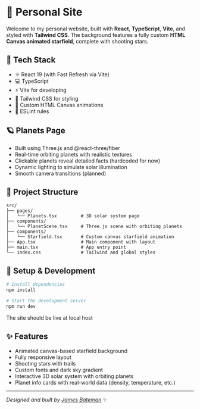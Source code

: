 # 🚀 Personal Site

Welcome to my personal website, built with **React**, **TypeScript**, **Vite**, and styled with **Tailwind CSS**. The background features a fully custom **HTML Canvas animated starfield**, complete with shooting stars.

## 🔧 Tech Stack

- ⚛️ React 19 (with Fast Refresh via Vite)
- 💻 TypeScript
- ⚡ Vite for developing
- 🎨 Tailwind CSS for styling
- 🧠 Custom HTML Canvas animations
- 🧪 ESLint rules

## 🪐 Planets Page

- Built using Three.js and @react-three/fiber
- Real-time orbiting planets with realistic textures
- Clickable planets reveal detailed facts (hardcoded for now)
- Dynamic lighting to simulate solar illumination
- Smooth camera transitions (planned)

## 📁 Project Structure

```
src/
├── pages/
│   └── Planets.tsx         # 3D solar system page
├── components/
│   └── PlanetScene.tsx     # Three.js scene with orbiting planets
├── components/
│   └── Starfield.tsx       # Custom canvas starfield animation
├── App.tsx                 # Main component with layout
├── main.tsx                # App entry point
└── index.css               # Tailwind and global styles
```

## 🧰 Setup & Development

```bash
# Install dependencies
npm install

# Start the development server
npm run dev
```

The site should be live at local host

## ✨ Features

- Animated canvas-based starfield background
- Fully responsive layout
- Shooting stars with trails
- Custom fonts and dark sky gradient
- Interactive 3D solar system with orbiting planets
- Planet info cards with real-world data (density, temperature, etc.)

---
_Designed and built by [James Bateman](https://github.com/James-Bateman)_ ✨